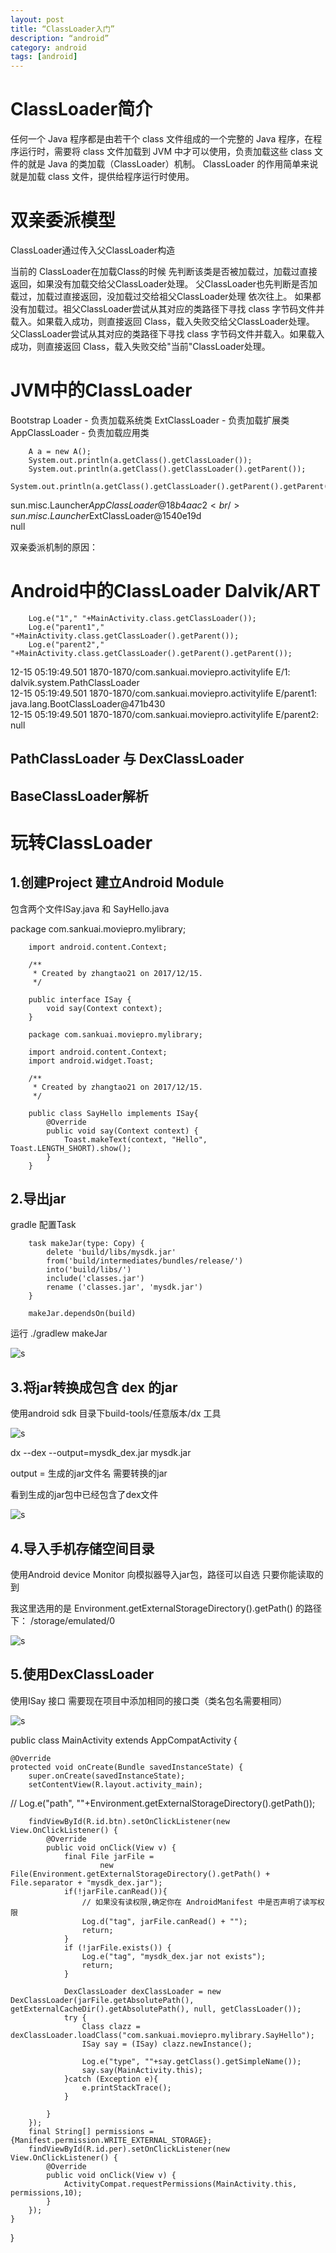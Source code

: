 ```yaml
---
layout: post
title: “ClassLoader入门”
description: “android”
category: android
tags: [android]
---
```


# ClassLoader简介

任何一个 Java 程序都是由若干个 class 文件组成的一个完整的 Java 程序，在程序运行时，需要将 class 文件加载到 JVM 中才可以使用，负责加载这些 class 文件的就是 Java 的类加载（ClassLoader）机制。
ClassLoader 的作用简单来说就是加载 class 文件，提供给程序运行时使用。

# 双亲委派模型

ClassLoader通过传入父ClassLoader构造

当前的 ClassLoader在加载Class的时候 先判断该类是否被加载过，加载过直接返回，如果没有加载交给父ClassLoader处理。
父ClassLoader也先判断是否加载过，加载过直接返回，没加载过交给祖父ClassLoader处理 依次往上。
如果都没有加载过。祖父ClassLoader尝试从其对应的类路径下寻找 class 字节码文件并载入。如果载入成功，则直接返回 Class，载入失败交给父ClassLoader处理。
父ClassLoader尝试从其对应的类路径下寻找 class 字节码文件并载入。如果载入成功，则直接返回 Class，载入失败交给"当前"ClassLoader处理。

# JVM中的ClassLoader

 Bootstrap Loader  - 负责加载系统类
 ExtClassLoader  - 负责加载扩展类
 AppClassLoader  - 负责加载应用类

        A a = new A();
        System.out.println(a.getClass().getClassLoader());
        System.out.println(a.getClass().getClassLoader().getParent());
        System.out.println(a.getClass().getClassLoader().getParent().getParent());

sun.misc.Launcher$AppClassLoader@18b4aac2   <br/>
sun.misc.Launcher$ExtClassLoader@1540e19d   <br/>
null   <br/>


双亲委派机制的原因：



# Android中的ClassLoader Dalvik/ART

        Log.e("1"," "+MainActivity.class.getClassLoader());
        Log.e("parent1"," "+MainActivity.class.getClassLoader().getParent());
        Log.e("parent2"," "+MainActivity.class.getClassLoader().getParent().getParent());


12-15 05:19:49.501 1870-1870/com.sankuai.moviepro.activitylife E/1:  dalvik.system.PathClassLoader   <br/>
12-15 05:19:49.501 1870-1870/com.sankuai.moviepro.activitylife E/parent1:  java.lang.BootClassLoader@471b430   <br/>
12-15 05:19:49.501 1870-1870/com.sankuai.moviepro.activitylife E/parent2:  null   <br/>

## PathClassLoader 与 DexClassLoader

## BaseClassLoader解析

# 玩转ClassLoader

## 1.创建Project 建立Android Module

包含两个文件ISay.java 和 SayHello.java

package com.sankuai.moviepro.mylibrary;

        import android.content.Context;

        /**
         * Created by zhangtao21 on 2017/12/15.
         */

        public interface ISay {
            void say(Context context);
        }

        package com.sankuai.moviepro.mylibrary;

        import android.content.Context;
        import android.widget.Toast;

        /**
         * Created by zhangtao21 on 2017/12/15.
         */

        public class SayHello implements ISay{
            @Override
            public void say(Context context) {
                Toast.makeText(context, "Hello", Toast.LENGTH_SHORT).show();
            }
        }

## 2.导出jar

gradle 配置Task

        task makeJar(type: Copy) {
            delete 'build/libs/mysdk.jar'
            from('build/intermediates/bundles/release/')
            into('build/libs/')
            include('classes.jar')
            rename ('classes.jar', 'mysdk.jar')
        }

        makeJar.dependsOn(build)

运行  ./gradlew makeJar

![s](/img/gradle/jar.png)

## 3.将jar转换成包含 dex 的jar

使用android sdk 目录下build-tools/任意版本/dx 工具

![s](/img/gradle/dexjar.png)

dx --dex --output=mysdk_dex.jar mysdk.jar

output = 生成的jar文件名 需要转换的jar

看到生成的jar包中已经包含了dex文件

![s](/img/gradle/withdex.png)

## 4.导入手机存储空间目录

使用Android device Monitor 向模拟器导入jar包，路径可以自选 只要你能读取的到

我这里选用的是 Environment.getExternalStorageDirectory().getPath() 的路径下： /storage/emulated/0

![s](/img/gradle/save.png)

## 5.使用DexClassLoader

使用ISay 接口 需要现在项目中添加相同的接口类（类名包名需要相同）

![s](/img/gradle/project.png)

public class MainActivity extends AppCompatActivity {

    @Override
    protected void onCreate(Bundle savedInstanceState) {
        super.onCreate(savedInstanceState);
        setContentView(R.layout.activity_main);
//        Log.e("path", ""+Environment.getExternalStorageDirectory().getPath());

        findViewById(R.id.btn).setOnClickListener(new View.OnClickListener() {
            @Override
            public void onClick(View v) {
                final File jarFile =
                        new File(Environment.getExternalStorageDirectory().getPath() + File.separator + "mysdk_dex.jar");
                if(!jarFile.canRead()){
                    // 如果没有读权限,确定你在 AndroidManifest 中是否声明了读写权限
                    Log.d("tag", jarFile.canRead() + "");
                    return;
                }
                if (!jarFile.exists()) {
                    Log.e("tag", "mysdk_dex.jar not exists");
                    return;
                }

                DexClassLoader dexClassLoader = new DexClassLoader(jarFile.getAbsolutePath(), getExternalCacheDir().getAbsolutePath(), null, getClassLoader());
                try {
                    Class clazz = dexClassLoader.loadClass("com.sankuai.moviepro.mylibrary.SayHello");
                    ISay say = (ISay) clazz.newInstance();

                    Log.e("type", ""+say.getClass().getSimpleName());
                    say.say(MainActivity.this);
                }catch (Exception e){
                    e.printStackTrace();
                }

            }
        });
        final String[] permissions = {Manifest.permission.WRITE_EXTERNAL_STORAGE};
        findViewById(R.id.per).setOnClickListener(new View.OnClickListener() {
            @Override
            public void onClick(View v) {
                ActivityCompat.requestPermissions(MainActivity.this, permissions,10);
            }
        });
    }
}






